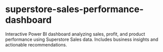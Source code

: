 # superstore-sales-performance-dashboard
Interactive Power BI dashboard analyzing sales, profit, and product performance using Superstore Sales data. Includes business insights and actionable recommendations.
